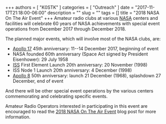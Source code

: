 +++
authors = [ "K0STK" ]
categories = [ "Outreach" ]
date = "2017-11-17T21:18:00-06:00"
description = ""
slug = ""
tags = []
title = "2018 NASA On The Air Event"
+++
Amateur radio clubs at various
[NASA](https://en.wikipedia.org/wiki/NASA)
centers and facilities will celebrate 60 years of NASA achievements with
special event operations from December 2017 through December 2018.

The planned major events, which will involve most of the NASA clubs, are:
<!--more-->

* [Apollo 17](https://en.wikipedia.org/wiki/Apollo_17) 45th anniversary: 11--14 December 2017, beginning of event
* NASA founded 60th anniversary (Space Act signed by President Eisenhower): 29 July 1958
* [ISS](https://en.wikipedia.org/wiki/International_Space_Station) First Element Launch 20th anniversary: 20 November (1998)
* ISS Node 1 Launch 20th anniversary:  4 December (1998)
* [Apollo 8](https://en.wikipedia.org/wiki/Apollo_8) 50th anniversary: launch 21 December (1968), splashdown 27 December, end of event

And there will be other special event operations by the various centers
commemorating and celebrating specific events.

Amateur Radio Operators interested in participating in this event are encouraged to read the
[2018 NASA On The Air Event](https://nn4sa.wordpress.com/2017/10/09/975/comment-page-1/)
blog post for more information.
